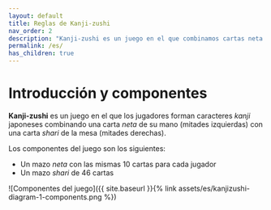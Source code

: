```yaml
---
layout: default
title: Reglas de Kanji-zushi
nav_order: 2
description: "Kanji-zushi es un juego en el que combinamos cartas neta de nuestra mano (mitades izquierdas) con cartas shari de la mesa (mitades derechas) para construir caracteres kanji válidos."
permalink: /es/
has_children: true
---
```


# Introducción y componentes

__Kanji-zushi__ es un juego en el que los jugadores forman caracteres _kanji_ japoneses combinando una carta _neta_ de su mano (mitades izquierdas) con una carta _shari_ de la mesa (mitades derechas).

Los componentes del juego son los siguientes:

- Un mazo _neta_ con las mismas 10 cartas para cada jugador
- Un mazo _shari_ de 46 cartas

![Componentes del juego]({{ site.baseurl }}{% link assets/es/kanjizushi-diagram-1-components.png %})
